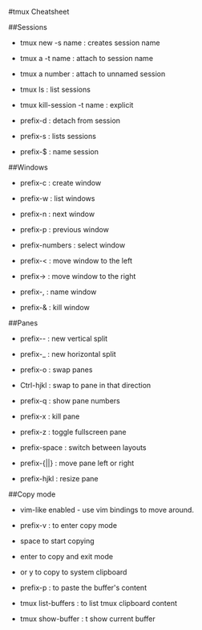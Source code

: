 #tmux Cheatsheet

##Sessions
- tmux new -s name : creates session name
- tmux a -t name : attach to session name
- tmux a number : attach to unnamed session
- tmux ls : list sessions
- tmux kill-session -t name : explicit

- prefix-d : detach from session
- prefix-s : lists sessions
- prefix-$ : name session

##Windows
- prefix-c : create window
- prefix-w : list windows
- prefix-n : next window
- prefix-p : previous window
- prefix-numbers : select window

- prefix-< : move window to the left
- prefix-> : move window to the right

- prefix-, : name window
- prefix-& : kill window

##Panes
- prefix-- : new vertical split
- prefix-\_ : new horizontal split
- prefix-o : swap panes
- Ctrl-hjkl : swap to pane in that direction
- prefix-q : show pane numbers

- prefix-x : kill pane
- prefix-z : toggle fullscreen pane

- prefix-space : switch between layouts
- prefix-{||} : move pane left or right
- prefix-hjkl : resize pane

##Copy mode
- vim-like enabled - use vim bindings to move around.

- prefix-v : to enter copy mode
- space to start copying
- enter to copy and exit mode
- or y to copy to system clipboard
- prefix-p : to paste the buffer's content

- tmux list-buffers : to list tmux clipboard content
- tmux show-buffer : t show current buffer
